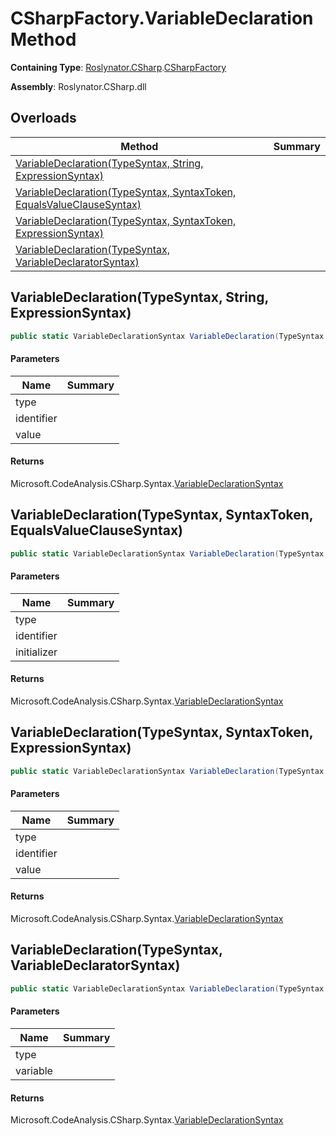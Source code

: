 # CSharpFactory\.VariableDeclaration Method

**Containing Type**: [Roslynator.CSharp](../../README.md)\.[CSharpFactory](../README.md)

**Assembly**: Roslynator\.CSharp\.dll

## Overloads

| Method | Summary |
| ------ | ------- |
| [VariableDeclaration(TypeSyntax, String, ExpressionSyntax)](#Roslynator_CSharp_CSharpFactory_VariableDeclaration_Microsoft_CodeAnalysis_CSharp_Syntax_TypeSyntax_System_String_Microsoft_CodeAnalysis_CSharp_Syntax_ExpressionSyntax_) | |
| [VariableDeclaration(TypeSyntax, SyntaxToken, EqualsValueClauseSyntax)](#Roslynator_CSharp_CSharpFactory_VariableDeclaration_Microsoft_CodeAnalysis_CSharp_Syntax_TypeSyntax_Microsoft_CodeAnalysis_SyntaxToken_Microsoft_CodeAnalysis_CSharp_Syntax_EqualsValueClauseSyntax_) | |
| [VariableDeclaration(TypeSyntax, SyntaxToken, ExpressionSyntax)](#Roslynator_CSharp_CSharpFactory_VariableDeclaration_Microsoft_CodeAnalysis_CSharp_Syntax_TypeSyntax_Microsoft_CodeAnalysis_SyntaxToken_Microsoft_CodeAnalysis_CSharp_Syntax_ExpressionSyntax_) | |
| [VariableDeclaration(TypeSyntax, VariableDeclaratorSyntax)](#Roslynator_CSharp_CSharpFactory_VariableDeclaration_Microsoft_CodeAnalysis_CSharp_Syntax_TypeSyntax_Microsoft_CodeAnalysis_CSharp_Syntax_VariableDeclaratorSyntax_) | |

## VariableDeclaration\(TypeSyntax, String, ExpressionSyntax\)<a name="Roslynator_CSharp_CSharpFactory_VariableDeclaration_Microsoft_CodeAnalysis_CSharp_Syntax_TypeSyntax_System_String_Microsoft_CodeAnalysis_CSharp_Syntax_ExpressionSyntax_"></a>

```csharp
public static VariableDeclarationSyntax VariableDeclaration(TypeSyntax type, string identifier, ExpressionSyntax value = null)
```

#### Parameters

| Name | Summary |
| ---- | ------- |
| type | |
| identifier | |
| value | |

#### Returns

Microsoft\.CodeAnalysis\.CSharp\.Syntax\.[VariableDeclarationSyntax](https://docs.microsoft.com/en-us/dotnet/api/microsoft.codeanalysis.csharp.syntax.variabledeclarationsyntax)

## VariableDeclaration\(TypeSyntax, SyntaxToken, EqualsValueClauseSyntax\)<a name="Roslynator_CSharp_CSharpFactory_VariableDeclaration_Microsoft_CodeAnalysis_CSharp_Syntax_TypeSyntax_Microsoft_CodeAnalysis_SyntaxToken_Microsoft_CodeAnalysis_CSharp_Syntax_EqualsValueClauseSyntax_"></a>

```csharp
public static VariableDeclarationSyntax VariableDeclaration(TypeSyntax type, SyntaxToken identifier, EqualsValueClauseSyntax initializer)
```

#### Parameters

| Name | Summary |
| ---- | ------- |
| type | |
| identifier | |
| initializer | |

#### Returns

Microsoft\.CodeAnalysis\.CSharp\.Syntax\.[VariableDeclarationSyntax](https://docs.microsoft.com/en-us/dotnet/api/microsoft.codeanalysis.csharp.syntax.variabledeclarationsyntax)

## VariableDeclaration\(TypeSyntax, SyntaxToken, ExpressionSyntax\)<a name="Roslynator_CSharp_CSharpFactory_VariableDeclaration_Microsoft_CodeAnalysis_CSharp_Syntax_TypeSyntax_Microsoft_CodeAnalysis_SyntaxToken_Microsoft_CodeAnalysis_CSharp_Syntax_ExpressionSyntax_"></a>

```csharp
public static VariableDeclarationSyntax VariableDeclaration(TypeSyntax type, SyntaxToken identifier, ExpressionSyntax value = null)
```

#### Parameters

| Name | Summary |
| ---- | ------- |
| type | |
| identifier | |
| value | |

#### Returns

Microsoft\.CodeAnalysis\.CSharp\.Syntax\.[VariableDeclarationSyntax](https://docs.microsoft.com/en-us/dotnet/api/microsoft.codeanalysis.csharp.syntax.variabledeclarationsyntax)

## VariableDeclaration\(TypeSyntax, VariableDeclaratorSyntax\)<a name="Roslynator_CSharp_CSharpFactory_VariableDeclaration_Microsoft_CodeAnalysis_CSharp_Syntax_TypeSyntax_Microsoft_CodeAnalysis_CSharp_Syntax_VariableDeclaratorSyntax_"></a>

```csharp
public static VariableDeclarationSyntax VariableDeclaration(TypeSyntax type, VariableDeclaratorSyntax variable)
```

#### Parameters

| Name | Summary |
| ---- | ------- |
| type | |
| variable | |

#### Returns

Microsoft\.CodeAnalysis\.CSharp\.Syntax\.[VariableDeclarationSyntax](https://docs.microsoft.com/en-us/dotnet/api/microsoft.codeanalysis.csharp.syntax.variabledeclarationsyntax)

